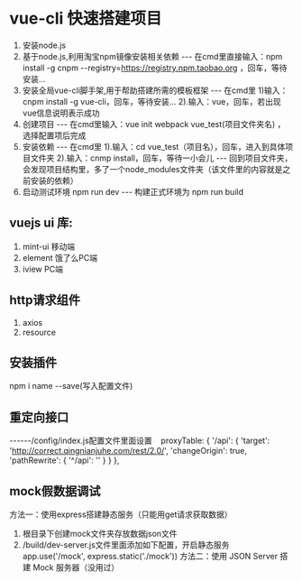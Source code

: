 # vue-cli 快速搭建项目 #

1. 安装node.js
2. 基于node.js,利用淘宝npm镜像安装相关依赖 --- 在cmd里直接输入：npm install -g cnpm --registry=https://registry.npm.taobao.org ，回车，等待安装...
3. 安装全局vue-cli脚手架,用于帮助搭建所需的模板框架 --- 在cmd里 1)输入：cnpm install -g vue-cli，回车，等待安装...  2).输入：vue，回车，若出现vue信息说明表示成功
4. 创建项目 --- 在cmd里输入：vue init webpack vue_test(项目文件夹名) ， 选择配置项后完成
5. 安装依赖 --- 在cmd里  1).输入：cd vue_test（项目名），回车，进入到具体项目文件夹 2).输入：cnmp install，回车，等待一小会儿 --- 回到项目文件夹，会发现项目结构里，多了一个node_modules文件夹（该文件里的内容就是之前安装的依赖）
6. 启动测试环境 npm run dev --- 构建正式环境为 npm run build

## vuejs ui 库: ##

1. mint-ui 移动端
2. element 饿了么PC端
3. iview PC端

## http请求组件 ##

1. axios
2. resource

## 安装插件 ##
npm i name --save(写入配置文件)

## 重定向接口 ##
------/config/index.js配置文件里面设置
    proxyTable: {
      '/api': {
        'target': 'http://correct.qingnianjuhe.com/rest/2.0/',
        'changeOrigin': true,
        'pathRewrite': {
          '^/api': ''
        }
      }
    },
    
## mock假数据调试 ##
方法一：使用express搭建静态服务（只能用get请求获取数据）
1. 根目录下创建mock文件夹存放数据json文件
2. /build/dev-server.js文件里面添加如下配置，开启静态服务
   app.use('/mock', express.static('./mock'))
方法二：使用 JSON Server 搭建 Mock 服务器（没用过）

